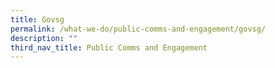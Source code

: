 ```yaml
---
title: Govsg
permalink: /what-we-do/public-comms-and-engagement/govsg/
description: ""
third_nav_title: Public Comms and Engagement
---
```

